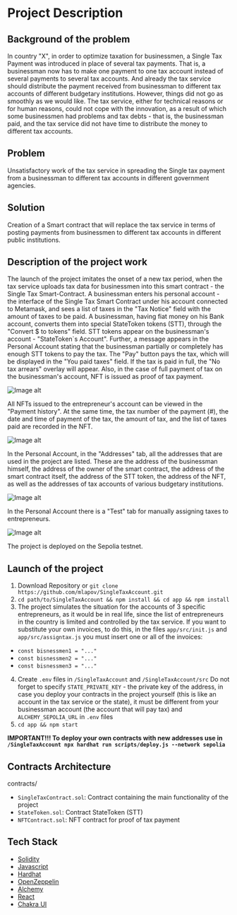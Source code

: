 # Project Description

## Background of the problem

In country "X", in order to optimize taxation for businessmen, a Single Tax Payment was introduced in place of several tax payments. That is, a businessman now has to make one payment to one tax account instead of several payments to several tax accounts. And already the tax service should distribute the payment received from businessman to different tax accounts of different budgetary institutions.
However, things did not go as smoothly as we would like. The tax service, either for technical reasons or for human reasons, could not cope with the innovation, as a result of which some businessmen had problems and tax debts -  that is, the businessman paid, and the tax service did not have time to distribute the money to different tax accounts.

## Problem

Unsatisfactory work of the tax service in spreading the Single tax payment from a businessman to different tax accounts in different government agencies.

## Solution

Creation of a Smart contract that will replace the tax service in terms of posting payments from businessmen to different tax accounts in different public institutions.

## Description of the project work

The launch of the project imitates the onset of a new tax period, when the tax service uploads tax data for businessmen into this smart contract - the Single Tax Smart-Contract.
A businessman enters his personal account - the interface of the Single Tax Smart Contract under his account connected to Metamask, and sees a list of taxes in the "Tax Notice" field with the amount of taxes to be paid. A businessman, having fiat money on his Bank account, converts them into special StateToken tokens (STT), through the "Convert $ to tokens" field. STT tokens appear on the businessman's account - "StateToken`s Account".
Further, a message appears in the Personal Account stating that the businessman partially or completely has enough STT tokens to pay the tax.
The "Pay" button pays the tax, which will be displayed in the "You paid taxes" field.
If the tax is paid in full, the "No tax arrears" overlay will appear.
Also, in the case of full payment of tax on the businessman's account, NFT is issued as proof of tax payment.

![Image alt](https://github.com/mlapov/Alchemy-University-Practics/blob/585a81f7d23d93cfbdef94b0e1c6b70dfdfa6d3b/2_EthDev/week_8/SingleTaxAccount/screen/current%20tax.png)

All NFTs issued to the entrepreneur's account can be viewed in the "Payment history".
At the same time, the tax number of the payment (#), the date and time of payment of the tax, the amount of tax, and the list of taxes paid are recorded in the NFT.

![Image alt](https://github.com/mlapov/Alchemy-University-Practics/blob/24ea866f0458f2308e8621b06b4e5898b8317033/2_EthDev/week_8/SingleTaxAccount/screen/history.png)

In the Personal Account, in the "Addresses" tab, all the addresses that are used in the project are listed. These are the address of the businessman himself, the address of the owner of the smart contract, the address of the smart contract itself, the address of the STT token, the address of the NFT, as well as the addresses of tax accounts of various budgetary institutions.

![Image alt](https://github.com/mlapov/Alchemy-University-Practics/blob/24ea866f0458f2308e8621b06b4e5898b8317033/2_EthDev/week_8/SingleTaxAccount/screen/addresses.png)

In the Personal Account there is a "Test" tab for manually assigning taxes to entrepreneurs.

![Image alt](https://github.com/mlapov/Alchemy-University-Practics/blob/24ea866f0458f2308e8621b06b4e5898b8317033/2_EthDev/week_8/SingleTaxAccount/screen/test.png)

The project is deployed on the Sepolia testnet.

## Launch of the project

1. Download Repository or ```git clone https://github.com/mlapov/SingleTaxAccount.git```
2. ```cd path/to/SingleTaxAccount && npm install && cd app && npm install```
3. The project simulates the situation for the accounts of 3 specific entrepreneurs, as it would be in real life, since the list of entrepreneurs in the country is limited and controlled by the tax service.
If you want to substitute your own invoices, to do this, in the files ```app/src/init.js``` and ```app/src/assigntax.js``` you must insert one or all of the invoices:
* ```const bisnessmen1 = "..."```
* ```const bisnessmen2 = "..."```
* ```const bisnessmen3 = "..."```

4. Create ```.env``` files in ```/SingleTaxAccount``` and ```/SingleTaxAccount/src```
Do not forget to specify ```STATE_PRIVATE_KEY``` - the private key of the address, in case you deploy your contracts in the project yourself (this is like an account in the tax service or the state), it must be different from your businessman account (the account that will pay tax)
and ```ALCHEMY_SEPOLIA_URL``` in ```.env``` files
5. ```cd app && npm start```

**IMPORTANT!!! To deploy your own contracts with new addresses use in ```/SingleTaxAccount npx hardhat run scripts/deploy.js --network sepolia```**

## Contracts Architecture

contracts/
* ```SingleTaxContract.sol```: Contract containing the main functionality of the project
* ```StateToken.sol```: Contract StateToken (STT)
* ```NFTContract.sol```: NFT contract for proof of tax payment

## Tech Stack

* [Solidity](https://docs.soliditylang.org/en/v0.8.18/)
* [Javascript](https://developer.mozilla.org/en-US/docs/Web/JavaScript)
* [Hardhat](https://hardhat.org/docs)
* [OpenZeppelin](https://docs.openzeppelin.com)
* [Alchemy](https://www.alchemy.com/)
* [React](https://react.dev/)
* [Chakra UI](https://chakra-ui.com/)


